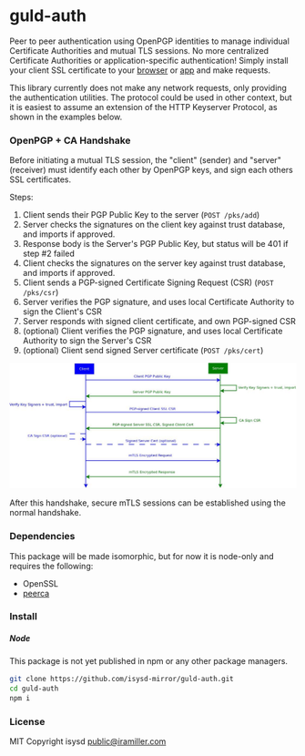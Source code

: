# guld-auth

Peer to peer authentication using OpenPGP identities to manage individual Certificate Authorities and mutual TLS sessions. No more centralized Certificate Authorities or application-specific authentication! Simply install your client SSL certificate to your [browser](https://www.tbs-certificates.co.uk/FAQ/en/installer_certificat_client_google_chrome.html) or [app](https://github.com/digitalbazaar/forge) and make requests.

This library currently does not make any network requests, only providing the authentication utilities. The protocol could be used in other context, but it is easiest to assume an extension of the HTTP Keyserver Protocol, as shown in the examples below.

### OpenPGP + CA Handshake

Before initiating a mutual TLS session, the "client" (sender) and "server" (receiver) must identify each other by OpenPGP keys, and sign each others SSL certificates.

Steps:

1. Client sends their PGP Public Key to the server (`POST /pks/add`)
2. Server checks the signatures on the client key against trust database, and imports if approved.
3. Response body is the Server's PGP Public Key, but status will be 401 if step #2 failed
4. Client checks the signatures on the server key against trust database, and imports if approved.
5. Client sends a PGP-signed Certificate Signing Request (CSR) (`POST /pks/csr`)
6. Server verifies the PGP signature, and uses local Certificate Authority to sign the Client's CSR
7. Server responds with signed client certificate, and own PGP-signed CSR
8. (optional) Client verifies the PGP signature, and uses local Certificate Authority to sign the Server's CSR
9. (optional) Client send signed Server certificate (`POST /pks/cert`)

![PGP CA handshake](https://raw.githubusercontent.com/isysd-mirror/guld-auth/isysd/img/pgp-mtls.jpg)

After this handshake, secure mTLS sessions can be established using the normal handshake.

### Dependencies

This package will be made isomorphic, but for now it is node-only and requires the following:

 + OpenSSL
 + [peerca](https://github.com/substack/peerca)

### Install

##### Node

This package is not yet published in npm or any other package managers.

```sh
git clone https://github.com/isysd-mirror/guld-auth.git
cd guld-auth
npm i
```

### License

MIT Copyright isysd <public@iramiller.com>
